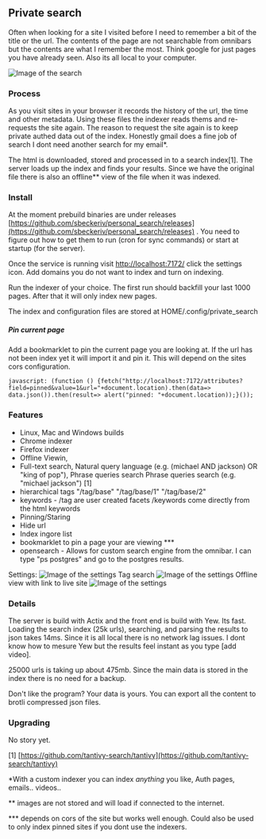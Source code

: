 ## Private search
Often when looking for a site I visited before I need to remember a bit of the title or the url. The contents of the page are not searchable from omnibars but the contents are what I remember the most. Think google for just pages you have already seen. Also its all local to your computer. 

![Image of the search](https://raw.githubusercontent.com/sbeckeriv/personal_search/master/images/search.png)

### Process 

As you visit sites in your browser it records the history of the url, the time and other metadata. Using these files the indexer reads thems and re-requests the site again. The reason to request the site again is to keep private authed data out of the index. Honestly gmail does a fine job of search I dont need another search for my email*.

The html is downloaded, stored and processed in to a search index[1]. The server loads up the index and finds your results. Since we have the original file there is also an offline** view of the file when it was indexed.


### Install

At the moment prebuild binaries are under releases [https://github.com/sbeckeriv/personal_search/releases](https://github.com/sbeckeriv/personal_search/releases) . You need to figure out how to get them to run (cron for sync commands) or start at startup (for the server). 

Once the service is running visit [http://localhost:7172/](http://localhost:7172/)  click the settings icon. Add domains you do not want to index and turn on indexing.

Run the indexer of your choice. The first run should backfill your last 1000 pages. After that it will only index new pages.

The index and configuration files are stored at HOME/.config/private_search

##### Pin current page

Add a bookmarklet to pin the current page you are looking at. If the url has not been index yet it will import it and pin it. This will depend on the sites cors configuration.

```
javascript: (function () {fetch("http://localhost:7172/attributes?field=pinned&value=1&url="+document.location).then(data=> data.json()).then(result=> alert("pinned: "+document.location));}());
```

### Features

* Linux, Mac and Windows builds
* Chrome indexer
* Firefox indexer
* Offline Viewin,
* Full-text search, Natural query language (e.g. (michael AND jackson) OR "king of pop"), Phrase queries search Phrase queries search (e.g. "michael jackson") [1]
* hierarchical tags "/tag/base" "/tag/base/1" "/tag/base/2"
* keywords - /tag are user created facets /keywords come directly from the html keywords
* Pinning/Staring
* Hide url
* Index ingore list
* bookmarklet to pin a page your are viewing ***
* opensearch - Allows for custom search engine from the omnibar. I can type "ps postgres" and go to the postgres results.

Settings:
![Image of the settings](https://raw.githubusercontent.com/sbeckeriv/personal_search/master/images/settings.png)
Tag search
![Image of the settings](https://raw.githubusercontent.com/sbeckeriv/personal_search/master/images/tags.png)
Offline view with link to live site
![Image of the settings](https://raw.githubusercontent.com/sbeckeriv/personal_search/master/images/offline.png)



### Details

The server is build with Actix and the front end is build with Yew. Its fast. Loading the search index (25k urls), searching, and parsing the results to json takes 14ms. Since it is all local there is no network lag issues. I dont know how to mesure Yew but the results feel instant as you type [add video]. 

25000 urls is taking up about 475mb. Since the main data is stored in the index there is no need for a backup.  

Don't like the program? Your data is yours. You can export all the content to brotli compressed json files. 

### Upgrading

No story yet. 


[1]  [https://github.com/tantivy-search/tantivy](https://github.com/tantivy-search/tantivy)

*With a custom indexer you can index *anything* you like, Auth pages, emails.. videos..

** images are not stored and will load if connected to the internet. 

*** depends on cors of the site but works well enough. Could also be used to only index pinned sites if you dont use the indexers.
